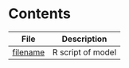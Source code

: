 # Contents

File | Description
-----|------------
[filename](https://github.com/tatisticsHealthEconomics/blendR/blob/paper/Scripts) | R script of model


